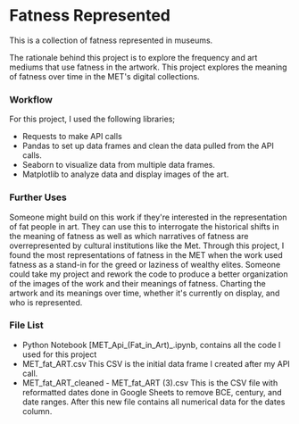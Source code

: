 
# Fatness Represented

This is a collection of fatness represented in museums.

The rationale behind this project is to explore the frequency and art mediums that use fatness in the artwork. This project explores the meaning of fatness over time in the MET's digital collections. 

### Workflow

For this project, I used the following libraries; 
- Requests to make API calls
- Pandas to set up data frames and clean the data pulled from the API calls. 
- Seaborn to visualize data from multiple data frames. 
- Matplotlib to analyze data and display images of the art.

### Further Uses 

Someone might build on this work if they're interested in the representation of fat people in art. They can use this to interrogate the historical shifts in the meaning of fatness as well as which narratives of fatness are overrepresented by cultural institutions like the Met. Through this project, I found the most representations of fatness in the MET when the work used fatness as a stand-in for the greed or laziness of wealthy elites. Someone could take my project and rework the code to produce a better organization of the images of the work and their meanings of fatness. Charting the artwork and its meanings over time, whether it's currently on display, and who is represented.      


### File List 

* Python Notebook [MET_Api_(Fat_in_Art)_.ipynb, contains all the code I used for this project 
* MET_fat_ART.csv This CSV is the initial data frame I created after my API call. 
* MET_fat_ART_cleaned - MET_fat_ART (3).csv This is the CSV file with reformatted dates done in Google Sheets to remove BCE, century, and date ranges. After this new file contains all numerical data for the dates column. 
